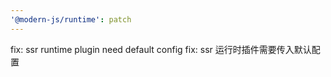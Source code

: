 ```yaml
---
'@modern-js/runtime': patch
---
```


fix: ssr runtime plugin need default config
fix: ssr 运行时插件需要传入默认配置

